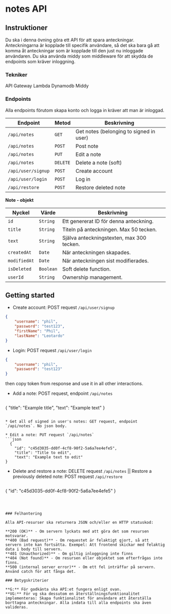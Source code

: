# notes API

## Instruktioner

Du ska i denna övning göra ett API för att spara anteckningar. Anteckningarna är kopplade till specifik användare, så det ska bara gå att komma åt anteckningar som är kopplade till den just nu inloggade användaren. Du ska använda middy som middleware för att skydda de endpoints som kräver inloggning.

### Tekniker

API Gateway Lambda Dynamodb Middy

### Endpoints

Alla endpoints förutom skapa konto och logga in kräver att man är inloggad.

|Endpoint|Metod|Beskrivning|
|---|---|---|
|`/api/notes`|`GET`|Get notes (belonging to signed in user)|
|`/api/notes`|`POST`|Post note|
|`/api/notes`|`PUT`|Edit a note|
|`/api/notes`|`DELETE`|Delete a note (soft)|
|`/api/user/signup`|`POST`|Create account|
|`/api/user/login`|`POST`|Log in|
|`/api/restore`|`POST`|Restore deleted note|

**Note - objekt**

|Nyckel|Värde|Beskrivning|
|---|---|---|
|`id`|`String`|Ett genererat ID för denna anteckning.|
|`title`|`String`|Titeln på anteckningen. Max 50 tecken.|
|`text`|`String`|Själva anteckningstexten, max 300 tecken.|
|`createdAt`|`Date`|När anteckningen skapades.|
|`modifiedAt`|`Date`|När anteckningen sist modifierades.|
|`isDeleted`|`Boolean`|Soft delete function.|
|`userId`|`String`|Ownership management.|

## Getting started

* Create account: POST request `/api/user/signup`
```json
{
	"username": "phil",
	"password": "test123",
	"firstName": "Phil",
	"lastName": "Leotardo"
}
```

* Login: POST request `/api/user/login`
```json
{
	"username": "phil",
	"password": "test123"
}
```

then copy token from response and use it in all other interactions.

* Add a note: POST request, endpoint `/api/notes`
  ```json
{
	"title": "Example title",
	"text": "Example text"
}
```

* Get all of signed in user's notes: GET request, endpoint `/api/notes`. No json body.

* Edit a note: PUT request `/api/notes`
```json
  {
	"id": "c45d3035-dd0f-4cf8-90f2-5a6a7ee4efe5",
	"title": "Title to edit",
	"text": "Example text to edit"
}
```

* Delete and restore a note: DELETE request `/api/notes` || Restore a previously deleted note: POST request `/api/restore`
  ```json
{
	"id": "c45d3035-dd0f-4cf8-90f2-5a6a7ee4efe5"
}
```



### Felhantering

Alla API-resurser ska returnera JSON och/eller en HTTP statuskod:

**200 (OK)** - Om servern lyckats med att göra det som resursen motsvarar.
**400 (Bad request)** - Om requestet är felaktigt gjort, så att servern inte kan fortsätta. Exempel: Att frontend skickar med felaktig data i body till servern.
**401 (Unauthorized)** - Om giltig inloggning inte finns
**404 (Not found)** - Om resursen eller objektet som efterfrågas inte finns.
**500 (internal server error)** - Om ett fel inträffar på servern. Använd catch för att fånga det.

### Betygskriterier

**G:** För godkänta ska API:et fungera enligt ovan.
**VG:** För vg ska dessutom en återställningsfunktionalitet implementeras: Skapa funktionalitet för användare att återställa borttagna anteckningar. Alla indata till alla endpoints ska även valideras.
